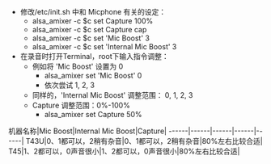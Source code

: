 - 修改/etc/init.sh 中和 Micphone 有关的设定：
   - alsa_amixer -c $c set Capture 100%
   - alsa_amixer -c $c set Capture cap
   - alsa_amixer -c $c set 'Mic Boost' 3
   - alsa_amixer -c $c set 'Internal Mic Boost' 3
- 在录音时打开Terminal，root下输入指令调整：
   - 例如将 'Mic Boost' 设置为 0
      - alsa_amixer set 'Mic Boost' 0
      - 依次尝试 1, 2, 3
   - 同样的，'Internal Mic Boost' 调整范围： 0, 1, 2, 3
   - Capture 调整范围：0%-100%
      - alsa_amixer set Capture 50%

机器名称|Mic Boost|Internal Mic Boost|Capture|
------|------|------|------|------|
T43U|0、1都可以，2稍有杂音|0、1都可以，2稍有杂音|80%左右比较合适|
T45|1、2都可以，0声音很小|1、2都可以，0声音很小|80%左右比较合适|

